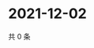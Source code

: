 # 2021-12-02

共 0 条

<!-- BEGIN WEIBO -->
<!-- 最后更新时间 Thu Dec 02 2021 01:12:38 GMT+0800 (China Standard Time) -->

<!-- END WEIBO -->
